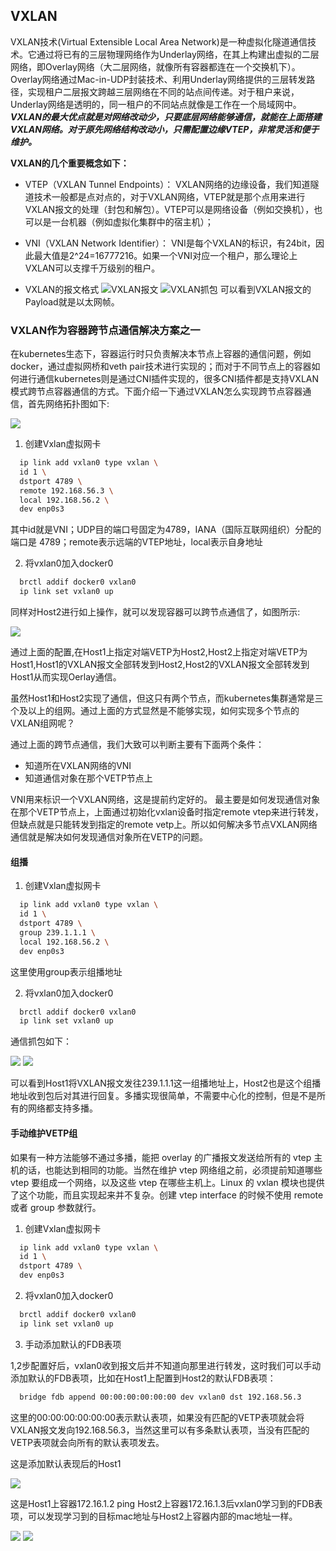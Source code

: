 ## VXLAN

VXLAN技术(Virtual Extensible Local Area Network)是一种虚拟化隧道通信技术。它通过将已有的三层物理网络作为Underlay网络，在其上构建出虚拟的二层网络，即Overlay网络（大二层网络，就像所有容器都连在一个交换机下）。Overlay网络通过Mac-in-UDP封装技术、利用Underlay网络提供的三层转发路径，实现租户二层报文跨越三层网络在不同的站点间传递。对于租户来说，Underlay网络是透明的，同一租户的不同站点就像是工作在一个局域网中。
***VXLAN的最大优点就是对网络改动少，只要底层网络能够通信，就能在上面搭建VXLAN网络。对于原先网络结构改动小，只需配置边缘VTEP，非常灵活和便于维护。***

**VXLAN的几个重要概念如下：**
* VTEP（VXLAN Tunnel Endpoints）：
  VXLAN网络的边缘设备，我们知道隧道技术一般都是点对点的，对于VXLAN网络，VTEP就是那个点用来进行VXLAN报文的处理（封包和解包）。VTEP可以是网络设备（例如交换机），也可以是一台机器（例如虚拟化集群中的宿主机）；
* VNI（VXLAN Network Identifier）：
  VNI是每个VXLAN的标识，有24bit，因此最大值是2^24=16777216。如果一个VNI对应一个租户，那么理论上VXLAN可以支撑千万级别的租户。

* VXLAN的报文格式
  ![VXLAN报文](https://image-static.segmentfault.com/199/902/1999028472-5e952ef47057b_fix732)
  ![VXLAN抓包](https://cizixs-blog.oss-cn-beijing.aliyuncs.com/006tKfTcgy1fjyb6b5ybdj30x20lq11q.jpg)
  可以看到VXLAN报文的Payload就是以太网帧。


### VXLAN作为容器跨节点通信解决方案之一

在kubernetes生态下，容器运行时只负责解决本节点上容器的通信问题，例如docker，通过虚拟网桥和veth pair技术进行实现的；而对于不同节点上的容器如何进行通信kubernetes则是通过CNI插件实现的，很多CNI插件都是支持VXLAN模式跨节点容器通信的方式。下面介绍一下通过VXLAN怎么实现跨节点容器通信，首先网络拓扑图如下:

![](Vxlan.svg)

1. 创建Vxlan虚拟网卡
  
  ```sh
    ip link add vxlan0 type vxlan \
    id 1 \
    dstport 4789 \
    remote 192.168.56.3 \
    local 192.168.56.2 \
    dev enp0s3
  ```

  其中id就是VNI；UDP目的端口号固定为4789，IANA（国际互联网组织）分配的端口是 4789；remote表示远端的VTEP地址，local表示自身地址

2. 将vxlan0加入docker0
  
  ```sh
    brctl addif docker0 vxlan0
    ip link set vxlan0 up
  ```

  同样对Host2进行如上操作，就可以发现容器可以跨节点通信了，如图所示:

  ![](tcpdump1.png)

  通过上面的配置,在Host1上指定对端VETP为Host2,Host2上指定对端VETP为Host1,Host1的VXLAN报文全部转发到Host2,Host2的VXLAN报文全部转发到Host1从而实现Oerlay通信。

虽然Host1和Host2实现了通信，但这只有两个节点，而kubernetes集群通常是三个及以上的组网。通过上面的方式显然是不能够实现，如何实现多个节点的VXLAN组网呢？

通过上面的跨节点通信，我们大致可以判断主要有下面两个条件：

* 知道所在VXLAN网络的VNI
* 知道通信对象在那个VETP节点上

VNI用来标识一个VXLAN网络，这是提前约定好的。
最主要是如何发现通信对象在那个VETP节点上，上面通过初始化vxlan设备时指定remote vtep来进行转发，但缺点就是只能转发到指定的remote vetp上。所以如何解决多节点VXLAN网络通信就是解决如何发现通信对象所在VETP的问题。

#### 组播

1. 创建Vxlan虚拟网卡

  ```sh
    ip link add vxlan0 type vxlan \
    id 1 \
    dstport 4789 \
    group 239.1.1.1 \
    local 192.168.56.2 \
    dev enp0s3
  ```

  这里使用group表示组播地址

2. 将vxlan0加入docker0
  
  ```sh
    brctl addif docker0 vxlan0
    ip link set vxlan0 up
  ```

  通信抓包如下：
  
  ![](tcpdump2-1.png)
  ![](tcpdump2-2.png)

可以看到Host1将VXLAN报文发往239.1.1.1这一组播地址上，Host2也是这个组播地址收到包后对其进行回复。多播实现很简单，不需要中心化的控制，但是不是所有的网络都支持多播。

#### 手动维护VETP组

如果有一种方法能够不通过多播，能把 overlay 的广播报文发送给所有的 vtep 主机的话，也能达到相同的功能。当然在维护 vtep 网络组之前，必须提前知道哪些 vtep 要组成一个网络，以及这些 vtep 在哪些主机上。Linux 的 vxlan 模块也提供了这个功能，而且实现起来并不复杂。创建 vtep interface 的时候不使用 remote 或者 group 参数就行。

1. 创建Vxlan虚拟网卡

  ```sh
    ip link add vxlan0 type vxlan \
    id 1 \
    dstport 4789 \
    dev enp0s3
  ```

2. 将vxlan0加入docker0
  
  ```sh
    brctl addif docker0 vxlan0
    ip link set vxlan0 up
  ```

3. 手动添加默认的FDB表项

  1,2步配置好后，vxlan0收到报文后并不知道向那里进行转发，这时我们可以手动添加默认的FDB表项，比如在Host1上配置到Host2的默认FDB表项：
  
  ```sh
    bridge fdb append 00:00:00:00:00:00 dev vxlan0 dst 192.168.56.3
  ```

  这里的00:00:00:00:00:00表示默认表项，如果没有匹配的VETP表项就会将VXLAN报文发向192.168.56.3，当然这里可以有多条默认表项，当没有匹配的VETP表项就会向所有的默认表项发去。

  这是添加默认表现后的Host1
  
  ![](fdb1.png)

  这是Host1上容器172.16.1.2 ping Host2上容器172.16.1.3后vxlan0学习到的FDB表项，可以发现学习到的目标mac地址与Host2上容器内部的mac地址一样。
  
  ![](fdb2.png)
  ![](fdb3.png)
